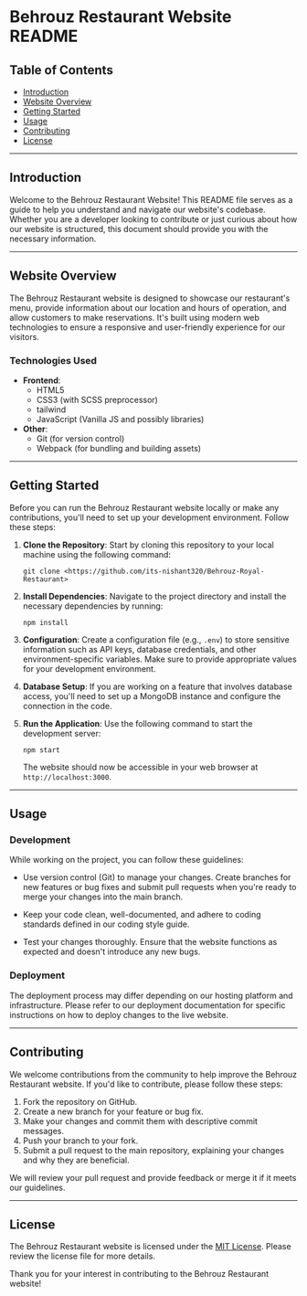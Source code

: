 # Behrouz Restaurant Website README

## Table of Contents
- [Introduction](#introduction)
- [Website Overview](#website-overview)
- [Getting Started](#getting-started)
- [Usage](#usage)
- [Contributing](#contributing)
- [License](#license)

---

## Introduction

Welcome to the Behrouz Restaurant Website! This README file serves as a guide to help you understand and navigate our website's codebase. Whether you are a developer looking to contribute or just curious about how our website is structured, this document should provide you with the necessary information.

---

## Website Overview

The Behrouz Restaurant website is designed to showcase our restaurant's menu, provide information about our location and hours of operation, and allow customers to make reservations. It's built using modern web technologies to ensure a responsive and user-friendly experience for our visitors.

### Technologies Used

- **Frontend**:
  - HTML5
  - CSS3 (with SCSS preprocessor)
  - tailwind
  - JavaScript (Vanilla JS and possibly libraries)
- **Other**:
  - Git (for version control)
  - Webpack (for bundling and building assets)

---

## Getting Started

Before you can run the Behrouz Restaurant website locally or make any contributions, you'll need to set up your development environment. Follow these steps:

1. **Clone the Repository**: Start by cloning this repository to your local machine using the following command:

   ```
   git clone <https://github.com/its-nishant320/Behrouz-Royal-Restaurant>
   ```

2. **Install Dependencies**: Navigate to the project directory and install the necessary dependencies by running:

   ```
   npm install
   ```

3. **Configuration**: Create a configuration file (e.g., `.env`) to store sensitive information such as API keys, database credentials, and other environment-specific variables. Make sure to provide appropriate values for your development environment.

4. **Database Setup**: If you are working on a feature that involves database access, you'll need to set up a MongoDB instance and configure the connection in the code.

5. **Run the Application**: Use the following command to start the development server:

   ```
   npm start
   ```

   The website should now be accessible in your web browser at `http://localhost:3000`.

---

## Usage

### Development

While working on the project, you can follow these guidelines:

- Use version control (Git) to manage your changes. Create branches for new features or bug fixes and submit pull requests when you're ready to merge your changes into the main branch.

- Keep your code clean, well-documented, and adhere to coding standards defined in our coding style guide.

- Test your changes thoroughly. Ensure that the website functions as expected and doesn't introduce any new bugs.

### Deployment

The deployment process may differ depending on our hosting platform and infrastructure. Please refer to our deployment documentation for specific instructions on how to deploy changes to the live website.

---

## Contributing

We welcome contributions from the community to help improve the Behrouz Restaurant website. If you'd like to contribute, please follow these steps:

1. Fork the repository on GitHub.
2. Create a new branch for your feature or bug fix.
3. Make your changes and commit them with descriptive commit messages.
4. Push your branch to your fork.
5. Submit a pull request to the main repository, explaining your changes and why they are beneficial.

We will review your pull request and provide feedback or merge it if it meets our guidelines.

---

## License

The Behrouz Restaurant website is licensed under the [MIT License](LICENSE.md). Please review the license file for more details.

Thank you for your interest in contributing to the Behrouz Restaurant website!
